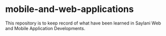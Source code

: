# mobile-and-web-applications

This repository is to keep record of what have been learned in Saylani Web and Mobile Application Developments.
